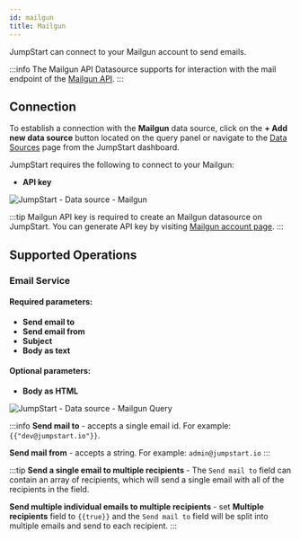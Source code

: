 ```yaml
---
id: mailgun
title: Mailgun
---
```


JumpStart can connect to your Mailgun account to send emails.

:::info
The Mailgun API Datasource supports for interaction with the mail endpoint of the [Mailgun API](https://documentation.mailgun.com/en/latest/api-intro.html#authentication-1).
:::

<div style={{paddingTop:'24px'}}>

## Connection

To establish a connection with the **Mailgun** data source, click on the **+ Add new data source** button located on the query panel or navigate to the [Data Sources](/docs/data-sources/overview) page from the JumpStart dashboard.

JumpStart requires the following to connect to your Mailgun:
- **API key**

<img class="screenshot-full" src="/img/datasource-reference/mailgun/mailgun-datasource-v3.png" alt="JumpStart - Data source - Mailgun" />

:::tip
Mailgun API key is required to create an Mailgun datasource on JumpStart. You can generate API key by visiting [Mailgun account page](https://app.mailgun.com/app/account/security/api_keys).
:::

</div>

<div style={{paddingTop:'24px'}}>

## Supported Operations

### Email Service

#### Required parameters:

- **Send email to**
- **Send email from**
- **Subject**
- **Body as text**

#### Optional parameters:

- **Body as HTML**

<img class="screenshot-full" src="/img/datasource-reference/mailgun/mailgunQuery.png" alt="JumpStart - Data source - Mailgun Query" />

:::info
**Send mail to** - accepts a single email id. 
For example:
`{{"dev@jumpstart.io"}}`.

**Send mail from** - accepts a string.
For example: `admin@jumpstart.io`
:::

:::tip
**Send a single email to multiple recipients** - The `Send mail to` field can contain an array of recipients, which will send a single email with all of the recipients in the field.

**Send multiple individual emails to multiple recipients** - set <b>Multiple recipients</b> field to `{{true}}` and the `Send mail to` field will be split into multiple emails and send to each recipient.
:::

</div>

